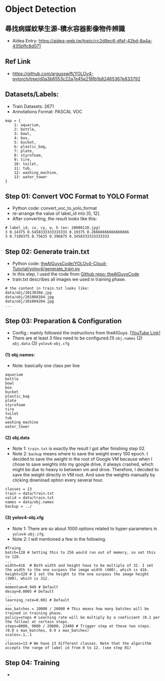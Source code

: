 # Object Detection
## 尋找病媒蚊孳生源-積水容器影像物件辨識
* AIdea Entry: https://aidea-web.tw/topic/cc2d8ec6-dfaf-42bd-8a4a-435bffc8d071

## Ref Link
* https://github.com/argusswift/YOLOv4-pytorch/tree/d0a3b6553c22a7e45e218fb1b82465367e833792

## Datasets/Labels:
* Train Datasets: 2671
* Annotations Format: PASCAL VOC

```
map = {
    1: aquarium,
    2: bottle,
    3: bowl,
    4: box,
    5: bucket,
    6: plastic_bag,
    7: plate,
    8: styrofoam,
    9: tire,
    10: toilet,
    11: tub,
    12: washing_machine,
    13: water_tower
}
```
## Step 01: Convert VOC Format to YOLO Format
* Python code: convert_voc_to_yolo_format
* re-arrange the value of label_id into [0, 12].
* After converting, the result looks like this:
```
# label_id, cx, cy, w, h (ex: 20080110.jpg)
3 0.14375 0.5458333333333333 0.19375 0.26666666666666666
3 0.7109375 0.75625 0.396875 0.3458333333333333
```

## Step 02: Generate train.txt
* Python code: [theAIGuysCode/YOLOv4-Cloud-Tutorial/yolov4/generate_train.py](https://github.com/theAIGuysCode/YOLOv4-Cloud-Tutorial/yolov4/generate_train.py)
* In this step, I used the code from [Github repo: theAIGuysCode](https://github.com/theAIGuysCode/YOLOv4-Cloud-Tutorial)
* train.txt describes all images we used in training phase.
```
# the content in train.txt looks like:
data/obj/20130304.jpg
data/obj/201808104.jpg
data/obj/201604204.jpg
...
```

## Step 03: Preparation & Configuration
* Config.: mainly followed the instructions from theAIGuys. [[YouTube Link](https://www.youtube.com/watch?v=mmj3nxGT2YQ)]
* There are at least 3 files need to be configured.(1) `obj.names` (2) `obj.data` (3) `yolov4-obj.cfg`
#### (1) obj.names: 
* Note: basically one class per line
```
aquarium
bottle
bowl
box
bucket
plastic_bag
plate
styrofoam
tire
toilet
tub
washing_machine
water_tower
```
#### (2) obj.data
* Note 1: `train.txt` is exactly the result I got after finishing step 02.
* Note 2: `backup` means where to save the weight every 100 epoch. I decided to save the weight in the root of Google VM because when I chose to save weights into my google drive, it always crashed, which might be due to heavy io between vm and drive. Therefore, I decided to save the weight directly in VM root. And save the weights manually by clicking download option every several hour. 
```
classes = 13
train = data/train.txt
valid = data/train.txt
names = data/obj.names
backup = ../
```
#### (3) yolov4-obj.cfg
* Note 1: There are so about 1000 options related to hyper-parameters in `yolov4-obj.cfg`.
* Note 2: I will mentioned a few in the following.
```
#Traing
batch=128 # Setting this to 256 would run out of memory, so set this to 128.
...
width=416  # Both width and height have to be multiple of 32. I set the width to the one surpass the image width (400), which is 416.
height=320 # I set the height to the one surpass the image height (300), which is 312.
...
momentum=0.949 # Default
decay=0.0005 # Default
...
learning_rate=0.001 # Default
... 
max_batches = 10000 / 26000 # This means how many batches will be trained in training phase.
policy=steps # Learning rate will be multiply by a coeficient (0.1 per the follow) at certain steps.
steps=8000, 9000 / 20800, 23400 # Trigger step at these two steps. (0.8 x max_batches, 0.9 x max_batches)
scales=.1,.1
...
classes=13 # We have 13 different classes. Note that the algorithm accepts the range of label id from 0 to 12. (see step 01)
```

## Step 04: Training
* 
